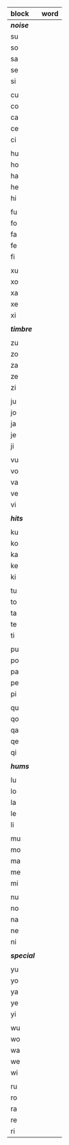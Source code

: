 |block|word|
|:---|:---|
|***noise***||
su|
so|
sa|
se|
si|
|||
cu|
co|
ca|
ce|
ci|
|||
hu|
ho|
ha|
he|
hi|
|||
fu|
fo|
fa|
fe|
fi|
|||
xu|
xo|
xa|
xe|
xi|
|||
|***timbre***||
|||
zu|
zo|
za|
ze|
zi|
|||
ju|
jo|
ja|
je|
ji|
|||
vu|
vo|
va|
ve|
vi|
|||
|***hits***||
|||
ku|
ko|
ka|
ke|
ki|
|||
tu|
to|
ta|
te|
ti|
|||
pu|
po|
pa|
pe|
pi|
|||
qu|
qo|
qa|
qe|
qi|
|||
|***hums***||
|||
lu|
lo|
la|
le|
li|
|||
mu|
mo|
ma|
me|
mi|
|||
nu|
no|
na|
ne|
ni|
|||
|***special***||
|||
yu|
yo|
ya|
ye|
yi|
|||
wu|
wo|
wa|
we|
wi|
|||
ru|
ro|
ra|
re|
ri|
